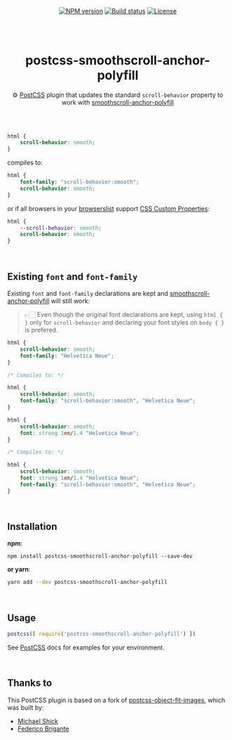 <p align="center">
  <a href="https://www.npmjs.com/package/postcss-smoothscroll-anchor-polyfill"><img align="center" src="https://img.shields.io/npm/v/postcss-smoothscroll-anchor-polyfill.svg" alt="NPM version"></a>
  <a href="https://travis-ci.org/jonaskuske/postcss-smoothscroll-anchor-polyfill"><img align="center" src="https://travis-ci.org/jonaskuske/postcss-smoothscroll-anchor-polyfill.svg?branch=master" alt="Build status"></a>
  <a href="./LICENSE"><img align="center" src="https://img.shields.io/npm/l/postcss-smoothscroll-anchor-polyfill.svg" alt="License"></a>
</p>  

&nbsp;  
&nbsp;  

<h1 align="center">postcss-smoothscroll-anchor-polyfill</h1>
<p align="center">⚙ <a href="https://github.com/postcss/postcss">PostCSS</a> plugin that updates the standard <code>scroll-behavior</code> property to work with <a href="https://github.com/jonaskuske/smoothscroll-anchor-polyfill">smoothscroll-anchor-polyfill</a></p>

&nbsp;  
&nbsp;  

```css
html {
    scroll-behavior: smooth;
}
```

compiles to:

```css
html {
    font-family: "scroll-behavior:smooth";
    scroll-behavior: smooth;
}
```

or if all browsers in your [browserslist](https://github.com/browserslist/browserslist) support [CSS Custom Properties](https://caniuse.com/#feat=css-variables):


```css
html {
    --scroll-behavior: smooth;
    scroll-behavior: smooth;
}
```

&nbsp;

## Existing `font` and `font-family`

Existing `font` and `font-family` declarations are kept and [smoothscroll-anchor-polyfill](https://github.com/jonaskuske/smoothscroll-anchor-polyfill) will still work:

> 👉🏻 Even though the original font declarations are kept, using `html { }` only for `scroll-behavior` and declaring your font styles on `body { }` is prefered.

```css
html {
    scroll-behavior: smooth;
    font-family: "Helvetica Neue";
}

/* Compiles to: */

html {
    scroll-behavior: smooth;
    font-family: "scroll-behavior:smooth", "Helvetica Neue";
}
```

```css
html {
    scroll-behavior: smooth;
    font: strong 1em/1.4 "Helvetica Neue";
}

/* Compiles to: */

html {
    scroll-behavior: smooth;
    font: strong 1em/1.4 "Helvetica Neue";
    font-family: "scroll-behavior:smooth", "Helvetica Neue";
}
```

&nbsp;

## Installation

**npm**:

```
npm install postcss-smoothscroll-anchor-polyfill --save-dev
```

**or yarn**:

```bash
yarn add --dev postcss-smoothscroll-anchor-polyfill
```

&nbsp;

## Usage

```js
postcss([ require('postcss-smoothscroll-anchor-polyfill') ])
```

See [PostCSS](https://github.com/postcss/postcss) docs for examples for your environment.

&nbsp;

## Thanks to

This PostCSS plugin is based on a fork of [postcss-object-fit-images](https://github.com/ronik-design/postcss-object-fit-images), which was built by:

* [Michael Shick](https://www.github.com/mshick)
* [Federico Brigante](https://www.github.com/bfred-it)

&nbsp;  
